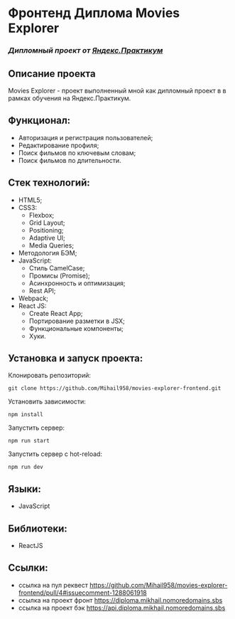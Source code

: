 # Фронтенд Диплома Movies Explorer
### *Дипломный проект от [Яндекс.Практикум](https://practicum.yandex.ru/web/)*

## Описание проекта
Movies Explorer - проект выполненный мной как дипломный проект в в рамках обучения на Яндекс.Практикум.

## Функционал:
- Авторизация и регистрация пользователей;
- Редактирование профиля;
- Поиск фильмов по ключевым словам;
- Поиск фильмов по длительности.

## Стек технологий:
- HTML5;
- CSS3:
  - Flexbox;
  - Grid Layout;
  - Positioning;
  - Adaptive UI;
  - Media Queries;
- Методология БЭМ;
- JavaScript:
  - Стиль CamelCase;
  - Промисы (Promise);
  - Асинхронность и оптимизация;
  - Rest API;
- Webpack;
- React JS:
  - Create React App;
  - Портирование разметки в JSX;
  - Функциональные компоненты;
  - Хуки.

## Установка и запуск проекта:
Клонировать репозиторий:

    git clone https://github.com/Mihail958/movies-explorer-frontend.git

Установить зависимости:

    npm install

Запустить сервер:

    npm run start

Запустить сервер с hot-reload:

    npm run dev

## Языки:
- JavaScript

## Библиотеки:
- ReactJS

## Ссылки:
- ссылка на пул реквест https://github.com/Mihail958/movies-explorer-frontend/pull/4#issuecomment-1288061918
- ссылка на проект фронт https://diploma.mikhail.nomoredomains.sbs
- ссылка на проект бэк https://api.diploma.mikhail.nomoredomains.sbs
